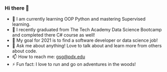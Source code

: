 ### Hi there 👋

<!--
**Glezzy/Glezzy** is a ✨ _special_ ✨ repository because its `README.md` (this file) appears on your GitHub profile.
-->

- 🔭 I am currently learning OOP Python and mastering Supervised learning.
- 🌱 I recently graduated from The Tech Academy Data Science Bootcamp and completed there C# course as well! 
- 👯 My goal for 2021 is to find a software developer or data science job! 
- 💬 Ask me about anything! Love to talk about and learn more from others about code.
- 📫 How to reach me: gsg@pdx.edu
- ⚡ Fun fact: I love to run and go on adventures in the woods! 

